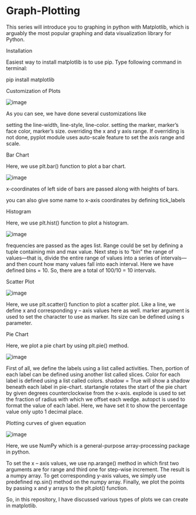 # Graph-Plotting

This series will introduce you to graphing in python with Matplotlib, which is arguably the most popular graphing and data visualization library for Python.

Installation

Easiest way to install matplotlib is to use pip. Type following command in terminal:

pip install matplotlib

Customization of Plots

![image](https://user-images.githubusercontent.com/22562694/120806767-dec84380-c564-11eb-9d04-5d616d3559ab.png)

As you can see, we have done several customizations like

setting the line-width, line-style, line-color.
setting the marker, marker’s face color, marker’s size.
overriding the x and y axis range. If overriding is not done, pyplot module uses auto-scale feature to set the axis range and scale.
 
Bar Chart

Here, we use plt.bar() function to plot a bar chart.

![image](https://user-images.githubusercontent.com/22562694/120807057-2c44b080-c565-11eb-8078-8cf2f1382bf9.png)

x-coordinates of left side of bars are passed along with heights of bars.

you can also give some name to x-axis coordinates by defining tick_labels

Histogram

Here, we use plt.hist() function to plot a histogram.

![image](https://user-images.githubusercontent.com/22562694/120807096-35358200-c565-11eb-953a-ff633b20bc4e.png)

frequencies are passed as the ages list.
Range could be set by defining a tuple containing min and max value.
Next step is to “bin” the range of values—that is, divide the entire range of values into a series of intervals—and then count how many values fall into each interval. Here we have defined bins = 10. So, there are a total of 100/10 = 10 intervals.

Scatter Plot

![image](https://user-images.githubusercontent.com/22562694/120807191-4d0d0600-c565-11eb-9c30-f44ee913629a.png)

Here, we use plt.scatter() function to plot a scatter plot.
Like a line, we define x and corresponding y – axis values here as well.
marker argument is used to set the character to use as marker. Its size can be defined using s parameter.

Pie Chart

Here, we plot a pie chart by using plt.pie() method.

![image](https://user-images.githubusercontent.com/22562694/120807314-72017900-c565-11eb-8a9c-64e90051a9a7.png)

First of all, we define the labels using a list called activities.
Then, portion of each label can be defined using another list called slices.
Color for each label is defined using a list called colors.
shadow = True will show a shadow beneath each label in pie-chart.
startangle rotates the start of the pie chart by given degrees counterclockwise from the x-axis.
explode is used to set the fraction of radius with which we offset each wedge.
autopct is used to format the value of each label. Here, we have set it to show the percentage value only upto 1 decimal place.

Plotting curves of given equation

![image](https://user-images.githubusercontent.com/22562694/120807430-8f364780-c565-11eb-9b95-dd96be28e355.png)

Here, we use NumPy which is a general-purpose array-processing package in python.

To set the x – axis values, we use np.arange() method in which first two arguments are for range and third one for step-wise increment. The result is a numpy array.
To get corresponding y-axis values, we simply use predefined np.sin() method on the numpy array.
Finally, we plot the points by passing x and y arrays to the plt.plot() function.

So, in this repository, I have discussed various types of plots we can create in matplotlib. 

